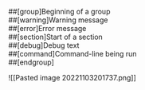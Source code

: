 ##[group]Beginning of a group  
##[warning]Warning message  
##[error]Error message  
##[section]Start of a section  
##[debug]Debug text  
##[command]Command-line being run  
##[endgroup]

![[Pasted image 20221103201737.png]]

